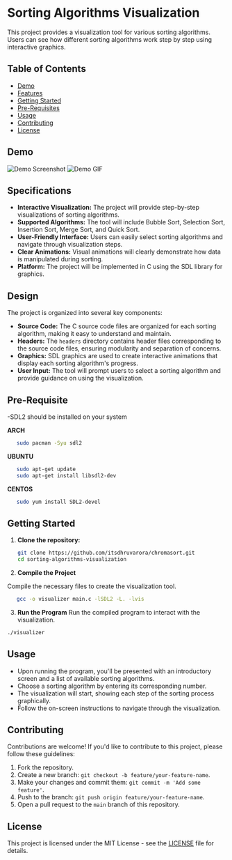 # Sorting Algorithms Visualization

This project provides a visualization tool for various sorting algorithms. Users can see how different sorting algorithms work step by step using interactive graphics.

## Table of Contents

- [Demo](#demo)
- [Features](#specifications)
- [Getting Started](#getting-started)
- [Pre-Requisites](#pre-requisite)
- [Usage](#usage)
- [Contributing](#contributing)
- [License](#license)

## Demo

![Demo Screenshot](https://github.com/itsdhruvarora/chromasort/blob/main/images/Screenshot_2023-08-28-13-16-50_1920x1080.png)
![Demo GIF](https://github.com/itsdhruvarora/chromasort/blob/main/images/ezgif-2-59c8117805.gif)

## Specifications

- **Interactive Visualization:** The project will provide step-by-step visualizations of sorting algorithms.
- **Supported Algorithms:** The tool will include Bubble Sort, Selection Sort, Insertion Sort, Merge Sort, and Quick Sort.
- **User-Friendly Interface:** Users can easily select sorting algorithms and navigate through visualization steps.
- **Clear Animations:** Visual animations will clearly demonstrate how data is manipulated during sorting.
- **Platform:** The project will be implemented in C using the SDL library for graphics.

## Design

The project is organized into several key components:

- **Source Code:** The C source code files are organized for each sorting algorithm, making it easy to understand and maintain.
- **Headers:** The `headers` directory contains header files corresponding to the source code files, ensuring modularity and separation of concerns.
- **Graphics:** SDL graphics are used to create interactive animations that display each sorting algorithm's progress.
- **User Input:** The tool will prompt users to select a sorting algorithm and provide guidance on using the visualization.


## Pre-Requisite

-SDL2 should be installed on your system

**ARCH**

```bash
   sudo pacman -Syu sdl2
```

**UBUNTU**

```bash
   sudo apt-get update
   sudo apt-get install libsdl2-dev
```

**CENTOS**

```bash
   sudo yum install SDL2-devel
```


## Getting Started

1. **Clone the repository:**

   ```bash
   git clone https://github.com/itsdhruvarora/chromasort.git
   cd sorting-algorithms-visualization
   ```

2. **Compile the Project**

Compile the necessary files to create the visualization tool.

```bash
   gcc -o visualizer main.c -lSDL2 -L. -lvis
```

3. **Run the Program**
   Run the compiled program to interact with the visualization.

```bash
./visualizer
```

## Usage

- Upon running the program, you'll be presented with an introductory screen and a list of available sorting algorithms.
- Choose a sorting algorithm by entering its corresponding number.
- The visualization will start, showing each step of the sorting process graphically.
- Follow the on-screen instructions to navigate through the visualization.



## Contributing

Contributions are welcome! If you'd like to contribute to this project, please follow these guidelines:

1. Fork the repository.
2. Create a new branch: `git checkout -b feature/your-feature-name`.
3. Make your changes and commit them: `git commit -m 'Add some feature'`.
4. Push to the branch: `git push origin feature/your-feature-name`.
5. Open a pull request to the `main` branch of this repository.

## License

This project is licensed under the MIT License - see the [LICENSE](LICENSE) file for details.
